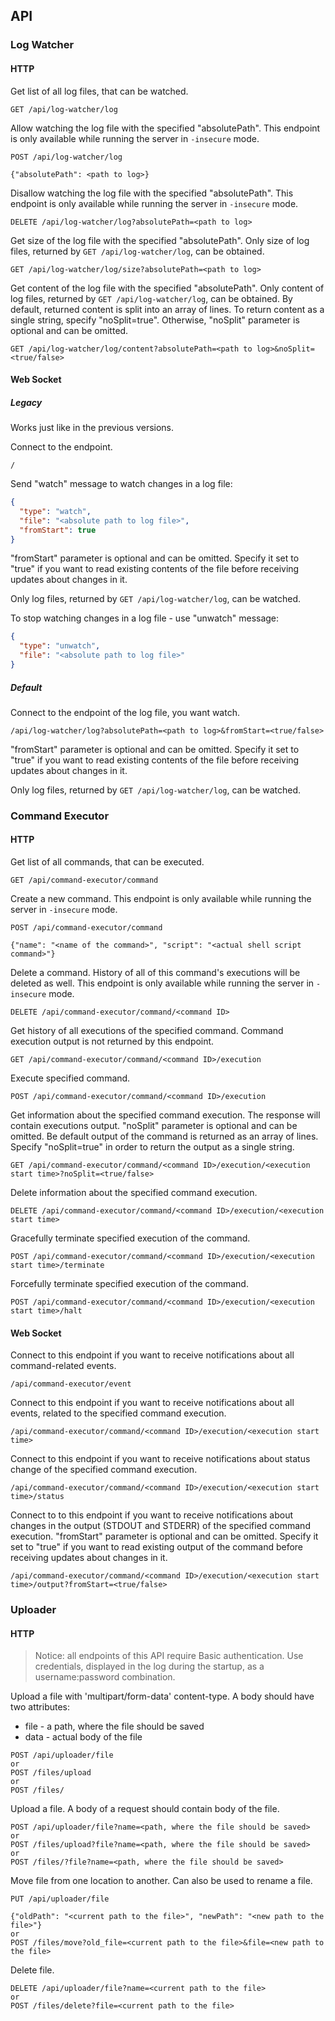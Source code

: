 ## API

### Log Watcher

#### HTTP

Get list of all log files, that can be watched.

```
GET /api/log-watcher/log
```

Allow watching the log file with the specified "absolutePath".
This endpoint is only available while running the server in `-insecure` mode.

```
POST /api/log-watcher/log

{"absolutePath": <path to log>}
```

Disallow watching the log file with the specified "absolutePath".
This endpoint is only available while running the server in `-insecure` mode.

```
DELETE /api/log-watcher/log?absolutePath=<path to log>
```

Get size of the log file with the specified "absolutePath". Only size of log files,
returned by `GET /api/log-watcher/log`, can be obtained.

```
GET /api/log-watcher/log/size?absolutePath=<path to log>
```

Get content of the log file with the specified "absolutePath". Only content of log files,
returned by `GET /api/log-watcher/log`, can be obtained. By default, returned content
is split into an array of lines. To return content as a single string, specify "noSplit=true".
Otherwise, "noSplit" parameter is optional and can be omitted.

```
GET /api/log-watcher/log/content?absolutePath=<path to log>&noSplit=<true/false>
```

#### Web Socket

##### Legacy

Works just like in the previous versions.

Connect to the endpoint.

```
/
``` 

 Send "watch" message to watch changes in a log file:

```json
{
  "type": "watch",
  "file": "<absolute path to log file>",
  "fromStart": true
}
```

"fromStart" parameter is optional and can be omitted. Specify it set to "true" if you want
to read existing contents of the file before receiving updates about changes in it.

Only log files, returned by `GET /api/log-watcher/log`, can be watched.

To stop watching changes in a log file - use "unwatch" message:

```json
{
  "type": "unwatch",
  "file": "<absolute path to log file>"
}
```

##### Default

Connect to the endpoint of the log file, you want watch.

```
/api/log-watcher/log?absolutePath=<path to log>&fromStart=<true/false>
```

"fromStart" parameter is optional and can be omitted. Specify it set to "true" if you want
to read existing contents of the file before receiving updates about changes in it.

Only log files, returned by `GET /api/log-watcher/log`, can be watched.

### Command Executor

#### HTTP

Get list of all commands, that can be executed.

```
GET /api/command-executor/command
```

Create a new command.
This endpoint is only available while running the server in `-insecure` mode.

```
POST /api/command-executor/command

{"name": "<name of the command>", "script": "<actual shell script command>"}
```

Delete a command. History of all of this command's executions will be deleted as well.
This endpoint is only available while running the server in `-insecure` mode.

```
DELETE /api/command-executor/command/<command ID>
```

Get history of all executions of the specified command. Command execution output is
not returned by this endpoint.

```
GET /api/command-executor/command/<command ID>/execution
```

Execute specified command.

```
POST /api/command-executor/command/<command ID>/execution
```

Get information about the specified command execution. The response will contain
executions output.
"noSplit" parameter is optional and can be omitted. Be default output of the command
is returned as an array of lines. Specify "noSplit=true" in order to return the output
as a single string.

```
GET /api/command-executor/command/<command ID>/execution/<execution start time>?noSplit=<true/false>
```

Delete information about the specified command execution.

```
DELETE /api/command-executor/command/<command ID>/execution/<execution start time>
```

Gracefully terminate specified execution of the command.

```
POST /api/command-executor/command/<command ID>/execution/<execution start time>/terminate
```

Forcefully terminate specified execution of the command.

```
POST /api/command-executor/command/<command ID>/execution/<execution start time>/halt
```

#### Web Socket

Connect to this endpoint if you want to receive notifications about all command-related
events.

```
/api/command-executor/event
```

Connect to this endpoint if you want to receive notifications about all events,
related to the specified command execution.

```
/api/command-executor/command/<command ID>/execution/<execution start time>
```

Connect to this endpoint if you want to receive notifications about status change
of the specified command execution.

```
/api/command-executor/command/<command ID>/execution/<execution start time>/status
```

Connect to to this endpoint if you want to receive notifications about changes in
the output (STDOUT and STDERR) of the specified command execution.
"fromStart" parameter is optional and can be omitted. Specify it set to "true" if you want
to read existing output of the command before receiving updates about changes in it.

```
/api/command-executor/command/<command ID>/execution/<execution start time>/output?fromStart=<true/false>
```

### Uploader

#### HTTP

> Notice: all endpoints of this API require Basic authentication. Use credentials, displayed in the log during the
> startup, as a username:password combination.

Upload a file with 'multipart/form-data' content-type. A body should have two attributes:
- file - a path, where the file should be saved
- data - actual body of the file

```
POST /api/uploader/file
or
POST /files/upload
or
POST /files/
```

Upload a file. A body of a request should contain body of the file.

```
POST /api/uploader/file?name=<path, where the file should be saved>
or
POST /files/upload?file?name=<path, where the file should be saved>
or
POST /files/?file?name=<path, where the file should be saved>
```

Move file from one location to another. Can also be used to rename a file.

```
PUT /api/uploader/file

{"oldPath": "<current path to the file>", "newPath": "<new path to the file>"}
or
POST /files/move?old_file=<current path to the file>&file=<new path to the file>
```

Delete file.

```
DELETE /api/uploader/file?name=<current path to the file>
or
POST /files/delete?file=<current path to the file>
```
